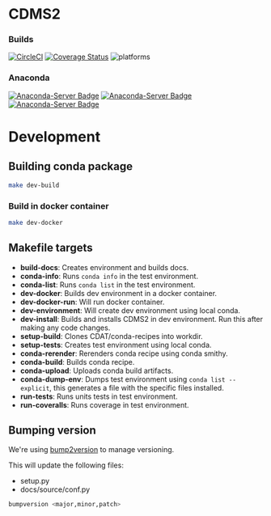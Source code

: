 # CDMS2

### Builds
[![CircleCI](https://circleci.com/gh/CDAT/cdms.svg?style=svg)](https://circleci.com/gh/CDAT/cdms)
[![Coverage Status](https://coveralls.io/repos/github/CDAT/cdms/badge.svg)](https://coveralls.io/github/CDAT/cdms)
![platforms](http://img.shields.io/badge/platforms-linux%20|%20osx-lightgrey.svg)


### Anaconda
[![Anaconda-Server Badge](https://anaconda.org/uvcdat/cdms2/badges/version.svg)](https://anaconda.org/uvcdat/cdms2)
[![Anaconda-Server Badge](https://anaconda.org/uvcdat/cdms2/badges/downloads.svg)](https://anaconda.org/uvcdat/cdms2)
[![Anaconda-Server Badge](https://anaconda.org/uvcdat/cdms2/badges/installer/conda.svg)](https://conda.anaconda.org/uvcdat)

# Development

## Building conda package

```bash
make dev-build
```

### Build in docker container
```bash
make dev-docker
```

## Makefile targets

- **build-docs**: Creates environment and builds docs.
- **conda-info**: Runs `conda info` in the test environment.
- **conda-list**: Runs `conda list` in the test environment.
- **dev-docker**: Builds dev environment in a docker container.
- **dev-docker-run**: Will run docker container.
- **dev-environment**: Will create dev environment using local conda.
- **dev-install**: Builds and installs CDMS2 in dev environment. Run this after making any code changes.
- **setup-build**: Clones CDAT/conda-recipes into workdir.
- **setup-tests**: Creates test environment using local conda.
- **conda-rerender**: Rerenders conda recipe using conda smithy.
- **conda-build**: Builds conda recipe.
- **conda-upload**: Uploads conda build artifacts.
- **conda-dump-env**: Dumps test environment using `conda list --explicit`, this generates a file with the specific files installed.
- **run-tests**: Runs units tests in test environment.
- **run-coveralls**: Runs coverage in test environment.

## Bumping version

We're using [bump2version](https://github.com/c4urself/bump2version) to manage versioning.

This will update the following files:
- setup.py
- docs/source/conf.py

```bash
bumpversion <major,minor,patch>
```
